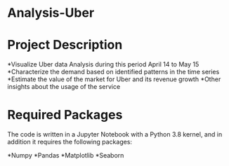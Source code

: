 # Analysis-Uber

# Project Description
 *Visualize Uber data Analysis during this period April 14 to May 15
 *Characterize the demand based on identified patterns in the time series
 *Estimate the value of the market for Uber and its revenue growth
 *Other insights about the usage of the service

# Required Packages
The code is written in a Jupyter Notebook with a Python 3.8 kernel, and in addition it requires the following packages:

*Numpy 
*Pandas 
*Matplotlib 
*Seaborn 
